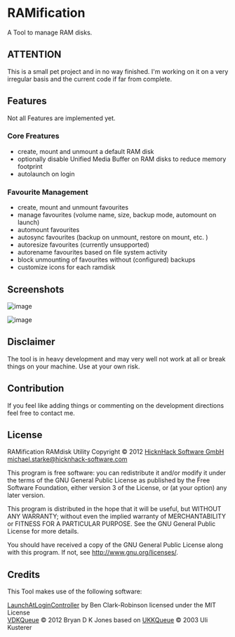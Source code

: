 # RAMification

A Tool to manage RAM disks.

## ATTENTION

This is a small pet project and in no way finished. I'm working on it on a very irregular basis and the current code if far from complete.

## Features

Not all Features are implemented yet.

### Core Freatures

* create, mount and unmount a default RAM disk
* optionally disable Unified Media Buffer on RAM disks to reduce memory footprint
* autolaunch on login

### Favourite Management

* create, mount and unmount favourites
* manage favourites (volume name, size, backup mode, automount on launch)
* automount favourites
* autosync favourites (backup on unmount, restore on mount, etc. )
* autoresize favourites (currently unsupported)
* autorename favourites based on file system activity
* block unmounting of favourites without (configured) backups
* customize icons for each ramdisk

## Screenshots


![image](https://raw.github.com/mstarke/RAMification/master/Assets/Screenshots/Menuitem.png)

![image](https://raw.github.com/mstarke/RAMification/master/Assets/Screenshots/Preferences%20-%20Favourites.png)


## Disclaimer

The tool is in heavy development and may very well not work at all or break things on your machine. Use at your own risk.

## Contribution

If you feel like adding things or commenting on the development directions feel free to contact me.

## License

RAMification RAMdisk Utility
Copyright &copy; 2012 [HicknHack Software GmbH](http://www.hicknhack-software.com) michael.starke@hicknhack-software.com

This program is free software: you can redistribute it and/or modify
it under the terms of the GNU General Public License as published by
the Free Software Foundation, either version 3 of the License, or
(at your option) any later version.

This program is distributed in the hope that it will be useful,
but WITHOUT ANY WARRANTY; without even the implied warranty of
MERCHANTABILITY or FITNESS FOR A PARTICULAR PURPOSE.  See the
GNU General Public License for more details.

You should have received a copy of the GNU General Public License
along with this program.  If not, see http://www.gnu.org/licenses/.

## Credits
This Tool makes use of the following software:

[LaunchAtLoginController](https://github.com/Mozketo/LaunchAtLoginController#readme) by Ben Clark-Robinson licensed under the MIT License  
[VDKQueue](https://github.com/bdkjones/VDKQueue) &copy; 2012 Bryan D K Jones based on [UKKQueue](http://zathras.de/sourcecode.htm#UKKQueue) &copy; 2003 Uli Kusterer
